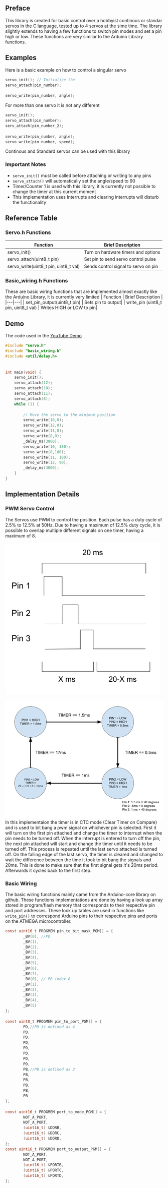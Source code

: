 ## Preface
This library is created for basic control over a hobbyist continous or standar servos in the C language, tested up to 4 servos at the sime time. The library slightly extends to having a few functions to switch pin modes and set a pin high or low. These functions are very similar to the Arduino Library functions.

## Examples
Here is a basic example on how to control a singular servo

```c
servo_init(); // Initialize the 
servo_attach(pin_number);

servo_write(pin_number, angle); 
```
For more than one servo it is not any different
```c
servo_init();
servo_attach(pin_number);
serv_attach(pin_number_2);

servo_write(pin_number, angle); 
servo_write(pin_number, speed);
```
Continous and Standard servos can be used with this library
### Important Notes
- `servo_init()` must be called before attaching or writing to any pins
- `servo_attach()` will automatically set the angle/speed to 90
- Timer/Counter 1 is used with this library, it is currently not possible to change the timer at this current moment
- This implementation uses Interrupts and clearing interrupts will disturb the functionality
## Reference Table
### Servo.h Functions
| Function | Brief Description |
|---|---|
| servo_init() | Turn on hardware timers and options|
| servo_attach(uint8_t pin) | Set pin to send servo control pulse |
| servo_write(uint8_t pin, uint8_t val) | Sends control signal to servo on pin |
### Basic_wiring.h Functions
These are basic wiring functions that are implemented almost exactly like the Arduino Library, it is currently very limited
| Function | Brief Description |
|---|---|
| set_pin_output(uint8_t pin) | Sets pin to output|
| write_pin (uint8_t pin, uint8_t val) | Writes HIGH or LOW to pin|

## Demo
The code used in the  [YouTube Demo](https://www.youtube.com/watch?v=L5e-ptMNdWE)
```c
#include "servo.h"
#include "basic_wiring.h"
#include <util/delay.h>


int main(void) {
    servo_init();
    servo_attach(12);
    servo_attach(10);
    servo_attach(11);
    servo_attach(8);
    while (1) {

        // Move the servo to the minimum position
        servo_write(10,0);
        servo_write(12,0);
        servo_write(11,0);
        servo_write(8,0);
        _delay_ms(3000);
        servo_write(10, 180);
        servo_write(8,180);
        servo_write(11, 180);
        servo_write(12, 90);
        _delay_ms(3000);
    }
}

```

## Implementation Details

### PWM Servo Control
The Servos use PWM to control the position. Each pulse has a duty cycle of 2.5% to 12.5% at 50Hz. Due to having a maximum of 12.5% duty cycle, it is possible to overlap multiple different signals on one timer, having a maximum of 8. 

![image](img/PWM_Implementation.png)

![state_machine](img/State_machine.png)
In this implementaion the timer is in CTC mode (Clear Timer on Compare) and is used to bit bang a pwm signal on whichever pin is selected. First it will turn on the first pin attached and change the timer to interrupt when the pin needs to be turned off. When the interrupt is entered to turn off the pin, the next pin attached will start and change the timer until it needs to be turned off. This process is repeated until the last servo attached is turned off. On the falling edge of the last servo, the timer is cleared and changed to wait the difference between the time it took to bit bang the signals and 20ms. This is done to make sure that the first signal gets it's 20ms period. Afterwards it cycles back to the first step.

### Basic Wiring
The basic wiring functions mainly came from the Arduino-core library on github. These functions implementations are done by having a look up array stored in program/flash memory that corresponds to their respective pin and port addresses. These look up tables are used in functions like `write_pin()` to correspond Arduino pins to their respective pins and ports on the ATMEGA microcontroller.
```c
const uint16_t PROGMEM pin_to_bit_mask_PGM[] = {
        _BV(0), //PD
        _BV(1),
        _BV(2),
        _BV(3),
        _BV(4),
        _BV(5),
        _BV(6),
        _BV(7),
        _BV(0), // PB index 8
        _BV(1),
        _BV(2),
        _BV(3),
        _BV(4),
        _BV(5)
};

const uint8_t PROGMEM pin_to_port_PGM[] = {
        PD,//PD is defined as 4
        PD,
        PD,
        PD,
        PD,
        PD,
        PD,
        PD,
        PB,//PB is defined as 2
        PB,
        PB,
        PB,
        PB,
        PB
};

const uint16_t PROGMEM port_to_mode_PGM[] = {
        NOT_A_PORT,
        NOT_A_PORT,
        (uint16_t) &DDRB,
        (uint16_t) &DDRC,
        (uint16_t) &DDRD,
};
const uint16_t PROGMEM port_to_output_PGM[] = {
        NOT_A_PORT,
        NOT_A_PORT,
        (uint16_t) &PORTB,
        (uint16_t) &PORTC,
        (uint16_t) &PORTD,
};
```


